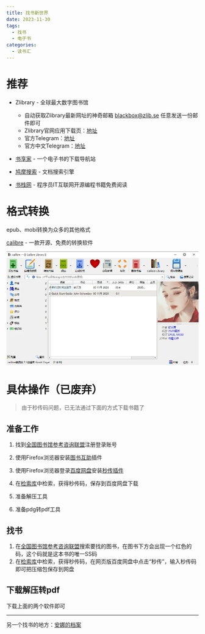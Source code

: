```yaml
---
title: 找书新世界
date: 2023-11-30
tags:
  - 找书
  - 电子书
categories:
  - 读书汇
---
```


# 推荐

- Zlibrary - 全球最大数字图书馆
  - 自动获取Zlibrary最新网址的神奇邮箱 blackbox@zlib.se 任意发送一份邮件即可
  - Zlibrary官网应用下载页：[地址](https://zh.go-to-zlibrary.se)
  - 官方Telegram：[地址](https://t.me/zlibrary_official)
  - 官方中文Telegram：[地址](https://t.me/s/zlib_china_official)

- [书享家](https://www.shuxiangjia.cn) - 一个电子书的下载导航站

- [鸠摩搜索](https://www.jiumodiary.com/) - 文档搜索引擎

- [书栈网](https://www.bookstack.cn/) - 程序员IT互联网开源编程书籍免费阅读

# 格式转换

epub、mobi转换为众多的其他格式

[calibre](https://github.com/kovidgoyal/calibre/releases?page=1) - 一款开源、免费的转换软件

![](https://github.com/hfshaobing/picx-images-hosting/raw/master/20231130/calibre.65b1902fl200.webp)

# 具体操作（已废弃）

> 由于秒传码问题，已无法通过下面的方式下载书籍了

## 准备工作

1. 找到[全国图书馆参考咨询联盟](http://www.ucdrs.superlib.net)注册登录账号

2. 使用Firefox浏览器安装[图书互助](https://greasyfork.org/zh-CN/scripts/420751-%E5%9B%BE%E4%B9%A6%E4%BA%92%E5%8A%A9)插件
3. 使用Firefox浏览器登录[百度网盘](https://pan.baidu.com)安装[秒传插件](https://greasyfork.org/zh-CN/scripts/424574-%E7%A7%92%E4%BC%A0%E9%93%BE%E6%8E%A5%E6%8F%90%E5%8F%96)
4. 在[检索库](https://freembook.com)中检索，获得秒传码，保存到百度网盘下载
5. 准备解压工具
6. 准备pdg转pdf工具

## 找书

1. 在[全国图书馆参考咨询联盟](http://www.ucdrs.superlib.net)搜索要找的图书，在图书下方会出现一个红色的码，这个码就是这本书的唯一SS码
2. 在[检索库](https://freembook.com)中检索，获得秒传码，在网页版百度网盘中点击“秒传”，输入秒传码即可把压缩包保存到网盘

## 下载解压转pdf

下载上面的两个软件即可

***

另一个找书的地方：[安娜的档案](https://zh.annas-archive.org/)